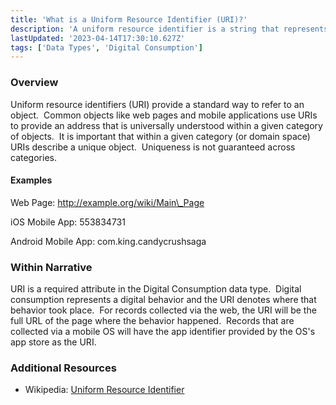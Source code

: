 ```yaml
---
title: 'What is a Uniform Resource Identifier (URI)?'
description: 'A uniform resource identifier is a string that represents a particular "resource."  Common resources within Narrative are web pages and mobile applications (apps).'
lastUpdated: '2023-04-14T17:30:10.627Z'
tags: ['Data Types', 'Digital Consumption']
---
```

### Overview

Uniform resource identifiers (URI) provide a standard way to refer to an object.  Common objects like web pages and mobile applications use URIs to provide an address that is universally understood within a given category of objects.  It is important that within a given category (or domain space) URIs describe a unique object.  Uniqueness is not guaranteed across categories.

#### Examples

Web Page: http://example.org/wiki/Main\_Page

iOS Mobile App: 553834731

Android Mobile App: com.king.candycrushsaga

### Within Narrative

URI is a required attribute in the Digital Consumption data type.  Digital consumption represents a digital behavior and the URI denotes where that behavior took place.  For records collected via the web, the URI will be the full URL of the page where the behavior happened.  Records that are collected via a mobile OS will have the app identifier provided by the OS's app store as the URI.

### Additional Resources

*   Wikipedia: [Uniform Resource Identifier](https://en.wikipedia.org/wiki/Uniform_Resource_Identifier)
